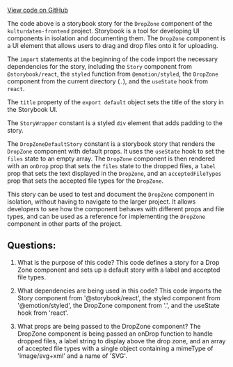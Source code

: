 [View code on GitHub](https://github.com/technologiestiftung/kulturdaten-frontend/blob/master/components/DropZone/story.tsx)

The code above is a storybook story for the `DropZone` component of the `kulturdaten-frontend` project. Storybook is a tool for developing UI components in isolation and documenting them. The `DropZone` component is a UI element that allows users to drag and drop files onto it for uploading. 

The `import` statements at the beginning of the code import the necessary dependencies for the story, including the `Story` component from `@storybook/react`, the `styled` function from `@emotion/styled`, the `DropZone` component from the current directory (`.`), and the `useState` hook from `react`.

The `title` property of the `export default` object sets the title of the story in the Storybook UI.

The `StoryWrapper` constant is a styled `div` element that adds padding to the story.

The `DropZoneDefaultStory` constant is a storybook story that renders the `DropZone` component with default props. It uses the `useState` hook to set the `files` state to an empty array. The `DropZone` component is then rendered with an `onDrop` prop that sets the `files` state to the dropped files, a `label` prop that sets the text displayed in the `DropZone`, and an `acceptedFileTypes` prop that sets the accepted file types for the `DropZone`.

This story can be used to test and document the `DropZone` component in isolation, without having to navigate to the larger project. It allows developers to see how the component behaves with different props and file types, and can be used as a reference for implementing the `DropZone` component in other parts of the project.
## Questions: 
 1. What is the purpose of this code?
   This code defines a story for a Drop Zone component and sets up a default story with a label and accepted file types.

2. What dependencies are being used in this code?
   This code imports the Story component from '@storybook/react', the styled component from '@emotion/styled', the DropZone component from '.', and the useState hook from 'react'.

3. What props are being passed to the DropZone component?
   The DropZone component is being passed an onDrop function to handle dropped files, a label string to display above the drop zone, and an array of accepted file types with a single object containing a mimeType of 'image/svg+xml' and a name of 'SVG'.
